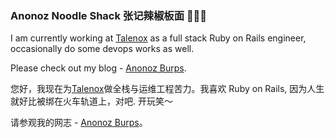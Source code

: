 ### Anonoz Noodle Shack 张记辣椒板面 🍜🇲🇾

<!--
**anonoz/anonoz** is a ✨ _special_ ✨ repository because its `README.md` (this file) appears on your GitHub profile.

Here are some ideas to get you started:

- 🔭 I’m currently working on ...
- 🌱 I’m currently learning ...
- 👯 I’m looking to collaborate on ...
- 🤔 I’m looking for help with ...
- 💬 Ask me about ...
- 📫 How to reach me: ...
- 😄 Pronouns: ...
- ⚡ Fun fact: ...
-->

I am currently working at [Talenox](https://github.com/talenox) as a full stack Ruby on Rails engineer, occasionally do some devops works as well. 

Please check out my blog - [Anonoz Burps](https://anonoz.github.io).

您好，我现在为[Talenox](https://github.com/talenox)做全栈与运维工程苦力。我喜欢 Ruby on Rails, 因为人生就好比被绑在火车轨道上，对吧. 开玩笑～

请参观我的网志 - [Anonoz Burps](https://anonoz.github.io)。


